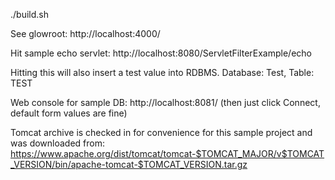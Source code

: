 ./build.sh

See glowroot:
http://localhost:4000/

Hit sample echo servlet:
http://localhost:8080/ServletFilterExample/echo

Hitting this will also insert a test value into RDBMS.  Database: Test, Table: TEST

Web console for sample DB:
http://localhost:8081/
(then just click Connect, default form values are fine)

Tomcat archive is checked in for convenience for this sample project and was downloaded from:
https://www.apache.org/dist/tomcat/tomcat-$TOMCAT_MAJOR/v$TOMCAT_VERSION/bin/apache-tomcat-$TOMCAT_VERSION.tar.gz